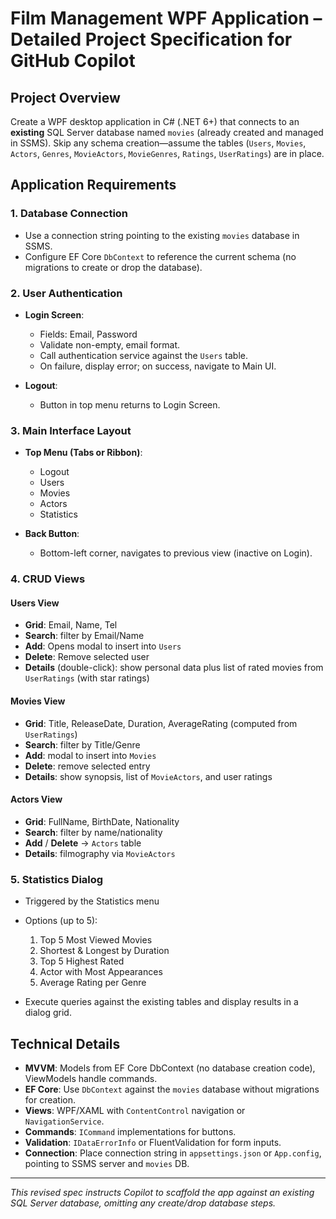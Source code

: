 # Film Management WPF Application – Detailed Project Specification for GitHub Copilot

## Project Overview

Create a WPF desktop application in C# (.NET 6+) that connects to an **existing** SQL Server database named `movies` (already created and managed in SSMS). Skip any schema creation—assume the tables (`Users`, `Movies`, `Actors`, `Genres`, `MovieActors`, `MovieGenres`, `Ratings`, `UserRatings`) are in place.

## Application Requirements

### 1. Database Connection

* Use a connection string pointing to the existing `movies` database in SSMS.
* Configure EF Core `DbContext` to reference the current schema (no migrations to create or drop the database).

### 2. User Authentication

* **Login Screen**:

  * Fields: Email, Password
  * Validate non-empty, email format.
  * Call authentication service against the `Users` table.
  * On failure, display error; on success, navigate to Main UI.
* **Logout**:

  * Button in top menu returns to Login Screen.

### 3. Main Interface Layout

* **Top Menu (Tabs or Ribbon)**:

  * Logout
  * Users
  * Movies
  * Actors
  * Statistics
* **Back Button**:

  * Bottom-left corner, navigates to previous view (inactive on Login).

### 4. CRUD Views

#### Users View

* **Grid**: Email, Name, Tel
* **Search**: filter by Email/Name
* **Add**: Opens modal to insert into `Users`
* **Delete**: Remove selected user
* **Details** (double-click): show personal data plus list of rated movies from `UserRatings` (with star ratings)

#### Movies View

* **Grid**: Title, ReleaseDate, Duration, AverageRating (computed from `UserRatings`)
* **Search**: filter by Title/Genre
* **Add**: modal to insert into `Movies`
* **Delete**: remove selected entry
* **Details**: show synopsis, list of `MovieActors`, and user ratings

#### Actors View

* **Grid**: FullName, BirthDate, Nationality
* **Search**: filter by name/nationality
* **Add** / **Delete** -> `Actors` table
* **Details**: filmography via `MovieActors`

### 5. Statistics Dialog

* Triggered by the Statistics menu
* Options (up to 5):

  1. Top 5 Most Viewed Movies
  2. Shortest & Longest by Duration
  3. Top 5 Highest Rated
  4. Actor with Most Appearances
  5. Average Rating per Genre
* Execute queries against the existing tables and display results in a dialog grid.

## Technical Details

* **MVVM**: Models from EF Core DbContext (no database creation code), ViewModels handle commands.
* **EF Core**: Use `DbContext` against the `movies` database without migrations for creation.
* **Views**: WPF/XAML with `ContentControl` navigation or `NavigationService`.
* **Commands**: `ICommand` implementations for buttons.
* **Validation**: `IDataErrorInfo` or FluentValidation for form inputs.
* **Connection**: Place connection string in `appsettings.json` or `App.config`, pointing to SSMS server and `movies` DB.

---

*This revised spec instructs Copilot to scaffold the app against an existing SQL Server database, omitting any create/drop database steps.*
